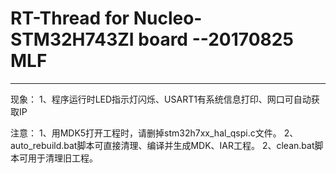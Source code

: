 # RT-Thread for Nucleo-STM32H743ZI board	--20170825 MLF
-----------------------------------------------------------
现象：
1、程序运行时LED指示灯闪烁、USART1有系统信息打印、网口可自动获取IP

注意：
1、用MDK5打开工程时，请删掉stm32h7xx_hal_qspi.c文件。
2、auto_rebuild.bat脚本可直接清理、编译并生成MDK、IAR工程。
2、clean.bat脚本可用于清理旧工程。